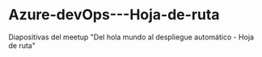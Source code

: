 # Azure-devOps---Hoja-de-ruta
Diapositivas del meetup "Del hola mundo al despliegue automático - Hoja de ruta"
